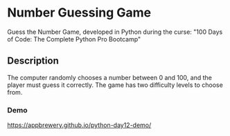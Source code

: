 # Number Guessing Game
Guess the Number Game, developed in Python during the curse: "100 Days of Code: The Complete Python Pro Bootcamp"

## Description
The computer randomly chooses a number between 0 and 100, and the player must guess it correctly.
The game has two difficulty levels to choose from.

### Demo
https://appbrewery.github.io/python-day12-demo/




